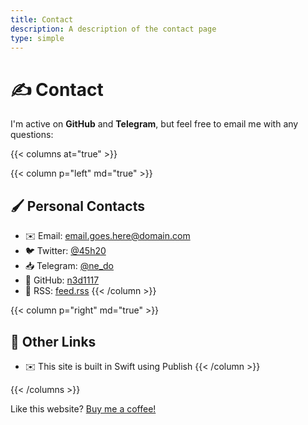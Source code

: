 ```yaml
---
title: Contact
description: A description of the contact page
type: simple
---
```


# ✍️ Contact
I'm active on **GitHub** and **Telegram**, but feel free to email me with any questions:

{{< columns at="true" >}}

{{< column p="left" md="true" >}}
## 🖌 Personal Contacts
- ✉️ Email: [email.goes.here@domain.com](mailto:e@e.e)
- 🐦 Twitter: [@45h20](https://twitter.com/45h20)
- 📥 Telegram: [@ne_do](https://t.me/ne_do)
- 🐙 GitHub: [n3d1117](https://github.com/n3d1117)
- 📶 RSS: [feed.rss](/blog/index.xml)
{{< /column >}}

{{< column p="right" md="true" >}}
## 📖 Other Links
- ✉️ This site is built in Swift using Publish
{{< /column >}}

{{< /columns >}}

Like this website? [Buy me a coffee!](https://buymeacoff.ee/ne_do)